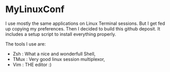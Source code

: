 # MyLinuxConf

I use mostly the same applications on Linux Terminal sessions. But I get fed up copying my preferences. Then I
decided to build this github deposit. It includes a setup script to install everything properly.

The tools I use are:

 - Zsh  : What a nice and wonderfull Shell,
 - TMux : Very good linux session multiplexor,
 - Vim  : THE editor :)




